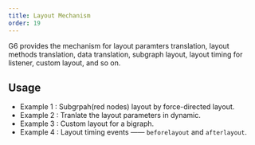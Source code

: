 ```yaml
---
title: Layout Mechanism
order: 19
---
```


G6 provides the mechanism for layout paramters translation, layout methods translation, data translation, subgraph layout, layout timing for listener, custom layout, and so on.

## Usage

- Example 1 : Subgrpah(red nodes) layout by force-directed layout.
- Example 2 : Tranlate the layout parameters in dynamic.
- Example 3 : Custom layout for a bigraph.
- Example 4 : Layout timing events —— `beforelayout` and `afterlayout`.
